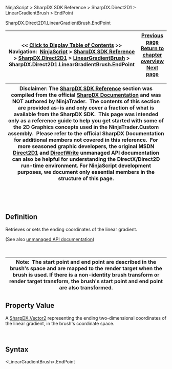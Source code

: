﻿


NinjaScript \> SharpDX SDK Reference \> SharpDX.Direct2D1 \> LinearGradientBrush \> EndPoint






















SharpDX.Direct2D1\.LinearGradientBrush.EndPoint







| \<\< [Click to Display Table of Contents](sharpdx_direct2d1_lineargradientbrush_endpoint.md) \>\> **Navigation:**     [NinjaScript](ninjascript-1.md) \> [SharpDX SDK Reference](sharpdx_sdk_reference-1.md) \> [SharpDX.Direct2D1](sharpdx_direct2d1-1.md) \> [LinearGradientBrush](sharpdx_direct2d1_lineargradientbrush-1.md) \> SharpDX.Direct2D1\.LinearGradientBrush.EndPoint | [Previous page](sharpdx_direct2d1_lineargradientbrush-1.md) [Return to chapter overview](sharpdx_direct2d1_lineargradientbrush-1.md) [Next page](sharpdx_direct2d1_lineargradientbrush_gradientstopcollection-1.md) |
| --- | --- |













| Disclaimer: The [SharpDX SDK Reference](sharpdx_sdk_reference-1.md) section was compiled from the official [SharpDX Documentation](http://sharpdx.org/) and was NOT authored by NinjaTrader.  The contents of this section are provided as\-is and only cover a fraction of what is available from the SharpDX SDK.  This page was intended only as a reference guide to help you get started with some of the 2D Graphics concepts used in the NinjaTrader.Custom assembly.  Please refer to the official SharpDX Documentation for additional members not covered in this reference.  For more seasoned graphic developers, the original MSDN [Direct2D1](https://msdn.microsoft.com/en-us/library/windows/desktop/dd370990.aspx) and [DirectWrite](https://msdn.microsoft.com/en-us/library/windows/desktop/dd368038.aspx) unmanaged API documentation can also be helpful for understanding the DirectX/Direct2D run\-time environment. For NinjaScript development purposes, we document only essential members in the structure of this page. |
| --- |



 


 


## Definition


Retrieves or sets the ending coordinates of the linear gradient. 


(See also [unmanaged API documentation](https://msdn.microsoft.com/en-us/library/dd371492.aspx))


 




| Note:  The start point and end point are described in the brush's space and are mapped to the render target when the brush is used. If there is a non\-identity brush transform or render target transform, the brush's start point and end point are also transformed. |
| --- |



## 


## 


## Property Value


A [SharpDX.Vector2](sharpdx_vector2-1.md) representing the ending two\-dimensional coordinates of the linear gradient, in the brush's coordinate space.


 


## Syntax


\<LinearGradientBrush\>.EndPoint








